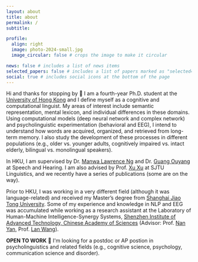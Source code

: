 ```yaml
---
layout: about
title: about
permalink: /
subtitle:

profile:
  align: right
  image: photo-2024-small.jpg
  image_circular: false # crops the image to make it circular

news: false # includes a list of news items
selected_papers: false # includes a list of papers marked as "selected={true}"
social: true # includes social icons at the bottom of the page
---
```


Hi and thanks for stopping by 👋 I am a fourth-year Ph.D. student at the [University of Hong Kong](https://www.hku.hk/) and I define myself as a cognitive and computational linguist. My areas of interest include semantic representation, mental lexicon, and individual differences in these domains. Using computational models (deep neural network and complex network) and psycholinguistic experimentation (behavioral and EEG), I intend to understand how words are acquired, organized, and retrieved from long-term memory. I also study the development of these processes in different populations (e.g., older vs. younger adults, cognitively impaired vs. intact elderly, bilingual vs. monolingual speakers).

In HKU, I am supervised by Dr. [Manwa Lawrence Ng](https://web.edu.hku.hk/faculty-academics/manwa) and Dr. [Guang Ouyang](https://web.edu.hku.hk/faculty-academics/ouyangg) at Speech and Hearing. I am also advised by Prof. [Xu Xu](https://sfl.sjtu.edu.cn/En/Data/View/2619) at SJTU Linguistics, and we recently have a series of publications (some are on the way).

Prior to HKU, I was working in a very different field (although it was language-related) and received my Master’s degree from [Shanghai Jiao Tong University](https://www.sjtu.edu.cn/). Some of my experience and knowledge in NLP and EEG was accumulated while working as a research assistant at the Laboratory of Human-Machine Intelligence-Synergy Systems, [Shenzhen Institute of Advanced Technology, Chinese Academy of Sciences](https://www.siat.ac.cn/) (Advisor: Prof. [Nan Yan](https://people.ucas.edu.cn/~yannan), Prof. [Lan Wang](https://people.ucas.ac.cn/~0008839)).


**OPEN TO WORK** 💼 I'm looking for a postdoc or AP postion in psycholinguistics and related fields (e.g., cognitive science, psychology, communication science and disorder).
